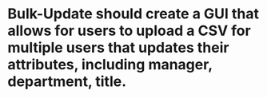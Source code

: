 # Bulk-Update should create a GUI that allows for users to upload a CSV for multiple users that updates their attributes, including manager, department, title.
